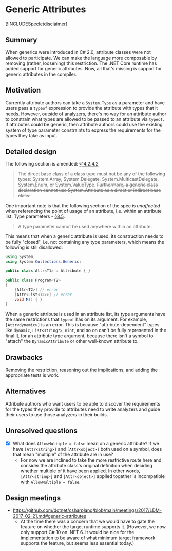 # Generic Attributes

[!INCLUDE[Specletdisclaimer](../speclet-disclaimer.md)]

## Summary
[summary]: #summary

When generics were introduced in C# 2.0, attribute classes were not allowed to participate. We can make the language more composable by removing (rather, loosening) this restriction. The .NET Core runtime has added support for generic attributes. Now, all that's missing is support for generic attributes in the compiler.

## Motivation
[motivation]: #motivation

Currently attribute authors can take a `System.Type` as a parameter and have users pass a `typeof` expression to provide the attribute with types that it needs. However, outside of analyzers, there's no way for an attribute author to constrain what types are allowed to be passed to an attribute via `typeof`. If attributes could be generic, then attribute authors could use the existing system of type parameter constraints to express the requirements for the types they take as input.

## Detailed design
[design]: #detailed-design

The following section is amended: [§14.2.4.2](https://github.com/dotnet/csharpstandard/blob/draft-v6/standard/classes.md#14242-base-classes)
> The direct base class of a class type must not be any of the following types: System.Array, System.Delegate, System.MulticastDelegate, System.Enum, or System.ValueType. ~~Furthermore, a generic class declaration cannot use System.Attribute as a direct or indirect base class.~~

One important note is that the following section of the spec is *unaffected* when referencing the point of usage of an attribute, i.e. within an attribute list: Type parameters - [§8.5](https://github.com/dotnet/csharpstandard/blob/draft-v6/standard/types.md#85-type-parameters).

> A type parameter cannot be used anywhere within an attribute.

This means that when a generic attribute is used, its construction needs to be fully "closed", i.e. not containing any type parameters, which means the following is still disallowed:

```cs
using System;
using System.Collections.Generic;

public class Attr<T1> : Attribute { }

public class Program<T2>
{
    [Attr<T2>] // error
    [Attr<List<T2>>] // error
    void M() { }
}
```

When a generic attribute is used in an attribute list, its type arguments have the same restrictions that `typeof` has on its argument. For example, `[Attr<dynamic>]` is an error. This is because "attribute-dependent" types like `dynamic`, `List<string?>`, `nint`, and so on can't be fully represented in the final IL for an attribute type argument, because there isn't a symbol to "attach" the `DynamicAttribute` or other well-known attribute to.

## Drawbacks
[drawbacks]: #drawbacks

Removing the restriction, reasoning out the implications, and adding the appropriate tests is work.

## Alternatives
[alternatives]: #alternatives

Attribute authors who want users to be able to discover the requirements for the types they provide to attributes need to write analyzers and guide their users to use those analyzers in their builds.

## Unresolved questions
[unresolved]: #unresolved-questions

- [x] What does `AllowMultiple = false` mean on a generic attribute? If we have `[Attr<string>]` and `[Attr<object>]` both used on a symbol, does that mean "multiple" of the attribute are in use?
    - For now we are inclined to take the more restrictive route here and consider the attribute class's original definition when deciding whether multiple of it have been applied. In other words, `[Attr<string>]` and `[Attr<object>]` applied together is incompatible with `AllowMultiple = false`.

## Design meetings

- https://github.com/dotnet/csharplang/blob/main/meetings/2017/LDM-2017-02-21.md#generic-attributes
    - At the time there was a concern that we would have to gate the feature on whether the target runtime supports it. (However, we now only support C# 10 on .NET 6. It would be nice for the implementation to be aware of what minimum target framework supports the feature, but seems less essential today.)
